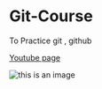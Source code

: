 # Git-Course
To Practice git , github 

[Youtube page](https://www.youtube.com/watch?v=XMmr37SBTXU)

![this is an image](file:///D:/hadeel%20projects/TEMPLATE_3%20-%20Copy/images/pp.jpg)
